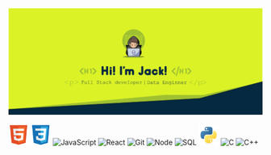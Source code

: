 <div align="center">
  <img src="https://github.com/jacksonMarcelinoFreitas/jacksonMarcelinoFreitas/blob/main/images/Capa%20GitHub%202.png"></img>
</div>

<br>

<div style="display: inline_block">
    <img alt="HTML" height="40" width="40" src="https://raw.githubusercontent.com/devicons/devicon/master/icons/html5/html5-original.svg">
    <img alt="CSS" height="40" width="40" src="https://raw.githubusercontent.com/devicons/devicon/master/icons/css3/css3-original.svg">
    <img alt="JavaScript" height="40" width="40" src="https://cdn.jsdelivr.net/gh/devicons/devicon/icons/javascript/javascript-plain.svg" />
    <img alt="React" height="40" width="40" src="https://cdn.jsdelivr.net/gh/devicons/devicon/icons/react/react-original.svg" />
    <img alt="Git" height="40" width="40" src="https://cdn.jsdelivr.net/gh/devicons/devicon/icons/git/git-original.svg" />
    <img alt="Node" height="40" width="40" src="https://cdn.jsdelivr.net/gh/devicons/devicon/icons/nodejs/nodejs-original.svg" />
    <img alt="SQL" height="40" width="40" src="https://cdn.jsdelivr.net/gh/devicons/devicon/icons/mysql/mysql-original.svg" />
    <img alt="Python" height="40" width="40" src="https://raw.githubusercontent.com/devicons/devicon/master/icons/python/python-original.svg">
    <img alt="C" height="40" width="40" src="https://cdn.jsdelivr.net/gh/devicons/devicon/icons/c/c-original.svg">
    <img alt="C++" height="40" width="40" src="https://cdn.jsdelivr.net/gh/devicons/devicon/icons/cplusplus/cplusplus-plain.svg">
</div>
